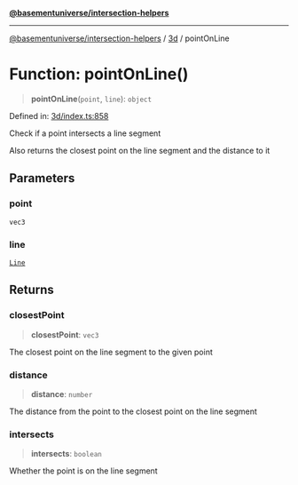 [**@basementuniverse/intersection-helpers**](../../README.md)

***

[@basementuniverse/intersection-helpers](../../README.md) / [3d](../README.md) / pointOnLine

# Function: pointOnLine()

> **pointOnLine**(`point`, `line`): `object`

Defined in: [3d/index.ts:858](https://github.com/basementuniverse/intersection-helpers/blob/a748c1cf3d5365b189253eb2878888a254b5c3a1/src/3d/index.ts#L858)

Check if a point intersects a line segment

Also returns the closest point on the line segment and the distance to it

## Parameters

### point

`vec3`

### line

[`Line`](../types/type-aliases/Line.md)

## Returns

### closestPoint

> **closestPoint**: `vec3`

The closest point on the line segment to the given point

### distance

> **distance**: `number`

The distance from the point to the closest point on the line segment

### intersects

> **intersects**: `boolean`

Whether the point is on the line segment
